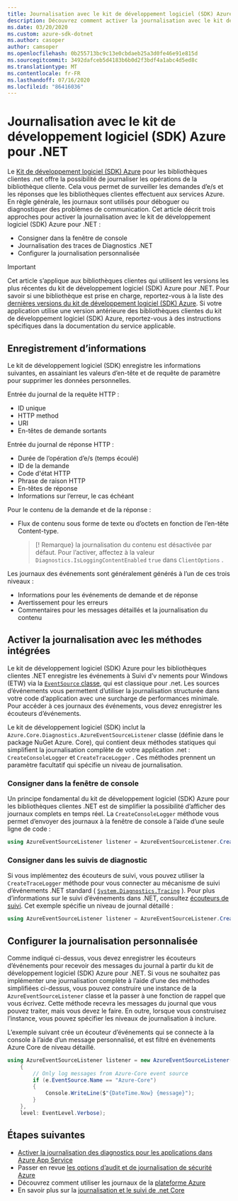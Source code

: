 ```yaml
---
title: Journalisation avec le kit de développement logiciel (SDK) Azure pour .NET
description: Découvrez comment activer la journalisation avec le kit de développement logiciel (SDK) Azure pour les bibliothèques clientes .NET
ms.date: 03/20/2020
ms.custom: azure-sdk-dotnet
ms.author: casoper
author: camsoper
ms.openlocfilehash: 0b255713bc9c13e0cbdaeb25a3d0fe46e91e815d
ms.sourcegitcommit: 3492dafceb5d4183b6b0d2f3bdf4a1abc4d5ed8c
ms.translationtype: MT
ms.contentlocale: fr-FR
ms.lasthandoff: 07/16/2020
ms.locfileid: "86416036"
---
```

# <a name="logging-with-the-azure-sdk-for-net"></a>Journalisation avec le kit de développement logiciel (SDK) Azure pour .NET

Le [Kit de développement logiciel (SDK) Azure](https://azure.microsoft.com/downloads/) pour les bibliothèques clientes .net offre la possibilité de journaliser les opérations de la bibliothèque cliente. Cela vous permet de surveiller les demandes d’e/s et les réponses que les bibliothèques clientes effectuent aux services Azure. En règle générale, les journaux sont utilisés pour déboguer ou diagnostiquer des problèmes de communication. Cet article décrit trois approches pour activer la journalisation avec le kit de développement logiciel (SDK) Azure pour .NET :

- Consigner dans la fenêtre de console
- Journalisation des traces de Diagnostics .NET
- Configurer la journalisation personnalisée

> [!IMPORTANT]
> Cet article s’applique aux bibliothèques clientes qui utilisent les versions les plus récentes du kit de développement logiciel (SDK) Azure pour .NET. Pour savoir si une bibliothèque est prise en charge, reportez-vous à la liste des [dernières versions du kit de développement logiciel (SDK) Azure](https://azure.github.io/azure-sdk/releases/latest/index.html). Si votre application utilise une version antérieure des bibliothèques clientes du kit de développement logiciel (SDK) Azure, reportez-vous à des instructions spécifiques dans la documentation du service applicable.

## <a name="log-information"></a>Enregistrement d’informations

Le kit de développement logiciel (SDK) enregistre les informations suivantes, en assainiant les valeurs d’en-tête et de requête de paramètre pour supprimer les données personnelles.

Entrée du journal de la requête HTTP :

- ID unique
- HTTP method
- URI
- En-têtes de demande sortants

Entrée du journal de réponse HTTP :

- Durée de l’opération d’e/s (temps écoulé)
- ID de la demande
- Code d'état HTTP
- Phrase de raison HTTP
- En-têtes de réponse
- Informations sur l’erreur, le cas échéant

Pour le contenu de la demande et de la réponse :

- Flux de contenu sous forme de texte ou d’octets en fonction de l’en-tête Content-type.
     > [! Remarque} la journalisation du contenu est désactivée par défaut. Pour l’activer, affectez à la valeur `Diagnostics.IsLoggingContentEnabled` `true` dans `ClientOptions` .

Les journaux des événements sont généralement générés à l’un de ces trois niveaux :

- Informations pour les événements de demande et de réponse
- Avertissement pour les erreurs
- Commentaires pour les messages détaillés et la journalisation du contenu

## <a name="enable-logging-with-built-in-methods"></a>Activer la journalisation avec les méthodes intégrées

Le kit de développement logiciel (SDK) Azure pour les bibliothèques clientes .NET enregistre les événements à Suivi d’v nements pour Windows (ETW) via la [ `EventSource` classe](/dotnet/api/system.diagnostics.tracing.eventsource), qui est classique pour .net. Les sources d’événements vous permettent d’utiliser la journalisation structurée dans votre code d’application avec une surcharge de performances minimale. Pour accéder à ces journaux des événements, vous devez enregistrer les écouteurs d’événements.

Le kit de développement logiciel (SDK) inclut la `Azure.Core.Diagnostics.AzureEventSourceListener` classe (définie dans le package NuGet Azure. Core), qui contient deux méthodes statiques qui simplifient la journalisation complète de votre application .net : `CreateConsoleLogger` et `CreateTraceLogger` . Ces méthodes prennent un paramètre facultatif qui spécifie un niveau de journalisation.

### <a name="log-to-the-console-window"></a>Consigner dans la fenêtre de console

Un principe fondamental du kit de développement logiciel (SDK) Azure pour les bibliothèques clientes .NET est de simplifier la possibilité d’afficher des journaux complets en temps réel. La `CreateConsoleLogger` méthode vous permet d’envoyer des journaux à la fenêtre de console à l’aide d’une seule ligne de code :

```csharp
using AzureEventSourceListener listener = AzureEventSourceListener.CreateConsoleLogger();
```

### <a name="log-to-diagnostic-traces"></a>Consigner dans les suivis de diagnostic

Si vous implémentez des écouteurs de suivi, vous pouvez utiliser la `CreateTraceLogger` méthode pour vous connecter au mécanisme de suivi d’événements .NET standard ( [`System.Diagnostics.Tracing`](/dotnet/api/system.diagnostics.tracing) ). Pour plus d’informations sur le suivi d’événements dans .NET, consultez [écouteurs de suivi](../framework/debug-trace-profile/trace-listeners.md). Cet exemple spécifie un niveau de journal détaillé :

```csharp
using AzureEventSourceListener listener = AzureEventSourceListener.CreateTraceLogger(EventLevel.Verbose);
```

## <a name="configure-custom-logging"></a>Configurer la journalisation personnalisée

Comme indiqué ci-dessus, vous devez enregistrer les écouteurs d’événements pour recevoir des messages du journal à partir du kit de développement logiciel (SDK) Azure pour .NET. Si vous ne souhaitez pas implémenter une journalisation complète à l’aide d’une des méthodes simplifiées ci-dessus, vous pouvez construire une instance de la `AzureEventSourceListener` classe et la passer à une fonction de rappel que vous écrivez. Cette méthode recevra les messages du journal que vous pouvez traiter, mais vous devez le faire. En outre, lorsque vous construisez l’instance, vous pouvez spécifier les niveaux de journalisation à inclure.

L’exemple suivant crée un écouteur d’événements qui se connecte à la console à l’aide d’un message personnalisé, et est filtré en événements Azure Core de niveau détaillé.

```csharp
using AzureEventSourceListener listener = new AzureEventSourceListener((e, message) =>
    {
        // Only log messages from Azure-Core event source
        if (e.EventSource.Name == "Azure-Core")
        {
            Console.WriteLine($"{DateTime.Now} {message}");
        }
    },
    level: EventLevel.Verbose);
```

## <a name="next-steps"></a>Étapes suivantes

- [Activer la journalisation des diagnostics pour les applications dans Azure App Service](/azure/app-service/troubleshoot-diagnostic-logs)
- Passer en revue [les options d’audit et de journalisation de sécurité Azure](/azure/security/fundamentals/log-audit)
- Découvrez comment utiliser les journaux de la [plateforme Azure](/azure/azure-monitor/platform/platform-logs-overview)
- En savoir plus sur la [journalisation et le suivi de .net Core](../core/diagnostics/logging-tracing.md)

